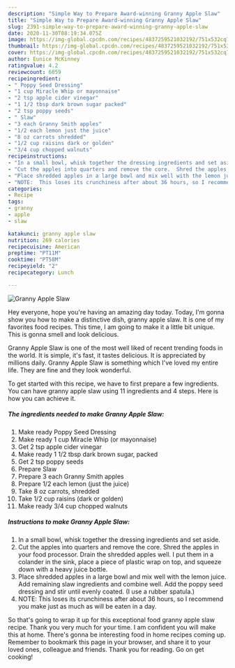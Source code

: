 ```yaml
---
description: "Simple Way to Prepare Award-winning Granny Apple Slaw"
title: "Simple Way to Prepare Award-winning Granny Apple Slaw"
slug: 2391-simple-way-to-prepare-award-winning-granny-apple-slaw
date: 2020-11-30T08:19:34.075Z
image: https://img-global.cpcdn.com/recipes/4837259521032192/751x532cq70/granny-apple-slaw-recipe-main-photo.jpg
thumbnail: https://img-global.cpcdn.com/recipes/4837259521032192/751x532cq70/granny-apple-slaw-recipe-main-photo.jpg
cover: https://img-global.cpcdn.com/recipes/4837259521032192/751x532cq70/granny-apple-slaw-recipe-main-photo.jpg
author: Eunice McKinney
ratingvalue: 4.2
reviewcount: 6059
recipeingredient:
- " Poppy Seed Dressing"
- "1 cup Miracle Whip or mayonnaise"
- "2 tsp apple cider vinegar"
- "1 1/2 tbsp dark brown sugar packed"
- "2 tsp poppy seeds"
- " Slaw"
- "3 each Granny Smith apples"
- "1/2 each lemon just the juice"
- "8 oz carrots shredded"
- "1/2 cup raisins dark or golden"
- "3/4 cup chopped walnuts"
recipeinstructions:
- "In a small bowl, whisk together the dressing ingredients and set aside."
- "Cut the apples into quarters and remove the core.  Shred the apples in your food processor.  Drain the shredded apples well.  I put them in a colander in the sink, place a piece of plastic wrap on top, and squeeze down with a heavy juice bottle."
- "Place shredded apples in a large bowl and mix well with the lemon juice.  Add remaining slaw ingredients and combine well.  Add the poppy seed dressing and stir until evenly coated.  (I use a rubber spatula.)"
- "NOTE:  This loses its crunchiness after about 36 hours, so I recommend you make just as much as will be eaten in a day."
categories:
- Recipe
tags:
- granny
- apple
- slaw

katakunci: granny apple slaw 
nutrition: 269 calories
recipecuisine: American
preptime: "PT11M"
cooktime: "PT58M"
recipeyield: "2"
recipecategory: Lunch

---
```



![Granny Apple Slaw](https://img-global.cpcdn.com/recipes/4837259521032192/751x532cq70/granny-apple-slaw-recipe-main-photo.jpg)

Hey everyone, hope you're having an amazing day today. Today, I'm gonna show you how to make a distinctive dish, granny apple slaw. It is one of my favorites food recipes. This time, I am going to make it a little bit unique. This is gonna smell and look delicious.



Granny Apple Slaw is one of the most well liked of recent trending foods in the world. It is simple, it's fast, it tastes delicious. It is appreciated by millions daily. Granny Apple Slaw is something which I've loved my entire life. They are fine and they look wonderful.


To get started with this recipe, we have to first prepare a few ingredients. You can have granny apple slaw using 11 ingredients and 4 steps. Here is how you can achieve it.

<!--inarticleads1-->

##### The ingredients needed to make Granny Apple Slaw:

1. Make ready  Poppy Seed Dressing
1. Make ready 1 cup Miracle Whip (or mayonnaise)
1. Get 2 tsp apple cider vinegar
1. Make ready 1 1/2 tbsp dark brown sugar, packed
1. Get 2 tsp poppy seeds
1. Prepare  Slaw
1. Prepare 3 each Granny Smith apples
1. Prepare 1/2 each lemon (just the juice)
1. Take 8 oz carrots, shredded
1. Take 1/2 cup raisins (dark or golden)
1. Make ready 3/4 cup chopped walnuts




<!--inarticleads2-->

##### Instructions to make Granny Apple Slaw:

1. In a small bowl, whisk together the dressing ingredients and set aside.
1. Cut the apples into quarters and remove the core.  Shred the apples in your food processor.  Drain the shredded apples well.  I put them in a colander in the sink, place a piece of plastic wrap on top, and squeeze down with a heavy juice bottle.
1. Place shredded apples in a large bowl and mix well with the lemon juice.  Add remaining slaw ingredients and combine well.  Add the poppy seed dressing and stir until evenly coated.  (I use a rubber spatula.)
1. NOTE:  This loses its crunchiness after about 36 hours, so I recommend you make just as much as will be eaten in a day.




So that's going to wrap it up for this exceptional food granny apple slaw recipe. Thank you very much for your time. I am confident you will make this at home. There's gonna be interesting food in home recipes coming up. Remember to bookmark this page in your browser, and share it to your loved ones, colleague and friends. Thank you for reading. Go on get cooking!
